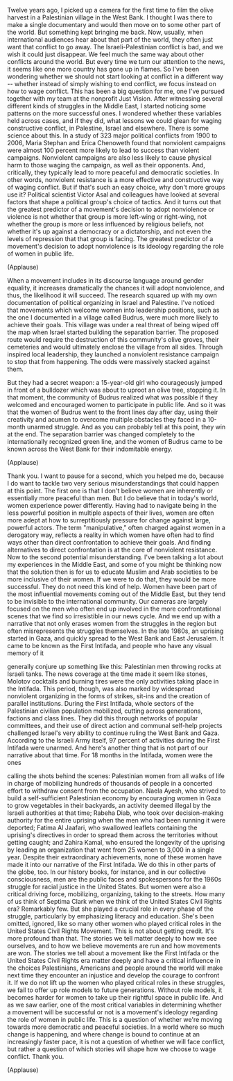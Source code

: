 
Twelve years ago, I picked up
a camera for the first time
to film the olive harvest
in a Palestinian village in the West Bank.
I thought I was there
to make a single documentary
and would then move on
to some other part of the world.
But something kept bringing me back.
Now, usually, when international audiences
hear about that part of the world,
they often just want
that conflict to go away.
The Israeli-Palestinian conflict is bad,
and we wish it could just disappear.
We feel much the same way
about other conflicts around the world.
But every time we turn
our attention to the news,
it seems like one more country
has gone up in flames.
So I&#39;ve been wondering
whether we should not start
looking at conflict in a different way --
whether instead of simply
wishing to end conflict,
we focus instead on how to wage conflict.
This has been a big question for me,
one I&#39;ve pursued together with my team
at the nonprofit Just Vision.
After witnessing several different kinds
of struggles in the Middle East,
I started noticing some patterns
on the more successful ones.
I wondered whether these variables
held across cases, and if they did,
what lessons we could glean
for waging constructive conflict,
in Palestine, Israel and elsewhere.
There is some science about this.
In a study of 323
major political conflicts
from 1900 to 2006,
Maria Stephan and Erica Chenoweth
found that nonviolent campaigns
were almost 100 percent more likely
to lead to success than violent campaigns.
Nonviolent campaigns are also
less likely to cause physical harm
to those waging the campaign,
as well as their opponents.
And, critically, they typically lead
to more peaceful and democratic societies.
In other words, nonviolent resistance
is a more effective and constructive way
of waging conflict.
But if that&#39;s such an easy choice,
why don&#39;t more groups use it?
Political scientist Victor Asal
and colleagues
have looked at several factors
that shape a political group&#39;s
choice of tactics.
And it turns out
that the greatest predictor
of a movement&#39;s decision
to adopt nonviolence or violence
is not whether that group
is more left-wing or right-wing,
not whether the group is more or less
influenced by religious beliefs,
not whether it&#39;s up against
a democracy or a dictatorship,
and not even the levels of repression
that that group is facing.
The greatest predictor of a movement&#39;s
decision to adopt nonviolence
is its ideology regarding
the role of women in public life.

(Applause)

When a movement includes in its discourse
language around gender equality,
it increases dramatically
the chances it will adopt nonviolence,
and thus, the likelihood it will succeed.
The research squared up
with my own documentation
of political organizing
in Israel and Palestine.
I&#39;ve noticed that movements which
welcome women into leadership positions,
such as the one I documented
in a village called Budrus,
were much more likely
to achieve their goals.
This village was under a real threat
of being wiped off the map
when Israel started building
the separation barrier.
The proposed route would require
the destruction of this community&#39;s
olive groves, their cemeteries
and would ultimately
enclose the village from all sides.
Through inspired local leadership,
they launched a nonviolent resistance
campaign to stop that from happening.
The odds were massively
stacked against them.

But they had a secret weapon:
a 15-year-old girl
who courageously jumped
in front of a bulldozer
which was about to uproot
an olive tree, stopping it.
In that moment, the community
of Budrus realized what was possible
if they welcomed and encouraged women
to participate in public life.
And so it was that the women of Budrus
went to the front lines day after day,
using their creativity and acumen
to overcome multiple obstacles they faced
in a 10-month unarmed struggle.
And as you can probably
tell at this point,
they win at the end.
The separation barrier
was changed completely
to the internationally
recognized green line,
and the women of Budrus
came to be known across the West Bank
for their indomitable energy.

(Applause)

Thank you.
I want to pause for a second,
which you helped me do,
because I do want to tackle
two very serious misunderstandings
that could happen at this point.
The first one is that I don&#39;t believe
women are inherently or essentially
more peaceful than men.
But I do believe that in today&#39;s world,
women experience power differently.
Having had to navigate
being in the less powerful position
in multiple aspects of their lives,
women are often more adept
at how to surreptitiously
pressure for change
against large, powerful actors.
The term &quot;manipulative,&quot; often charged
against women in a derogatory way,
reflects a reality in which women
have often had to find ways
other than direct confrontation
to achieve their goals.
And finding alternatives
to direct confrontation
is at the core of nonviolent resistance.
Now to the second
potential misunderstanding.
I&#39;ve been talking a lot about
my experiences in the Middle East,
and some of you might be thinking now
that the solution then is for us
to educate Muslim and Arab societies
to be more inclusive of their women.
If we were to do that,
they would be more successful.
They do not need this kind of help.
Women have been part
of the most influential movements
coming out of the Middle East,
but they tend to be invisible
to the international community.
Our cameras are largely focused on the men
who often end up involved
in the more confrontational scenes
that we find so irresistible
in our news cycle.
And we end up with a narrative
that not only erases women
from the struggles in the region
but often misrepresents
the struggles themselves.
In the late 1980s,
an uprising started in Gaza,
and quickly spread to the West Bank
and East Jerusalem.
It came to be known as the First Intifada,
and people who have
any visual memory of it

generally conjure up something like this:
Palestinian men
throwing rocks at Israeli tanks.
The news coverage at the time
made it seem like stones,
Molotov cocktails and burning tires
were the only activities
taking place in the Intifada.
This period, though, was also marked
by widespread nonviolent organizing
in the forms of strikes, sit-ins
and the creation of parallel institutions.
During the First Intifada,
whole sectors of the Palestinian
civilian population mobilized,
cutting across generations,
factions and class lines.
They did this through networks
of popular committees,
and their use of direct action
and communal self-help projects
challenged Israel&#39;s very ability
to continue ruling the West Bank and Gaza.
According to the Israeli Army itself,
97 percent of activities
during the First Intifada were unarmed.
And here&#39;s another thing that is not
part of our narrative about that time.
For 18 months in the Intifada,
women were the ones

calling the shots behind the scenes:
Palestinian women from all walks of life
in charge of mobilizing
hundreds of thousands of people
in a concerted effort to withdraw
consent from the occupation.
Naela Ayesh, who strived to build
a self-sufficient Palestinian economy
by encouraging women in Gaza
to grow vegetables in their backyards,
an activity deemed illegal
by the Israeli authorities at that time;
Rabeha Diab, who took over
decision-making authority
for the entire uprising
when the men who had been running it
were deported;
Fatima Al Jaafari, who swallowed leaflets
containing the uprising&#39;s directives
in order to spread them
across the territories
without getting caught;
and Zahira Kamal,
who ensured the longevity of the uprising
by leading an organization
that went from 25 women
to 3,000 in a single year.
Despite their extraordinary achievements,
none of these women have made it
into our narrative of the First Intifada.
We do this in other parts
of the globe, too.
In our history books, for instance,
and in our collective consciousness,
men are the public faces and spokespersons
for the 1960s struggle
for racial justice in the United States.
But women were also
a critical driving force,
mobilizing, organizing,
taking to the streets.
How many of us think of Septima Clark
when we think of the United States
Civil Rights era?
Remarkably few.
But she played a crucial role
in every phase of the struggle,
particularly by emphasizing
literacy and education.
She&#39;s been omitted, ignored,
like so many other women
who played critical roles
in the United States
Civil Rights Movement.
This is not about getting credit.
It&#39;s more profound than that.
The stories we tell matter deeply
to how we see ourselves,
and to how we believe movements are run
and how movements are won.
The stories we tell about a movement
like the First Intifada
or the United States Civil Rights era
matter deeply
and have a critical influence
in the choices Palestinians,
Americans
and people around the world will make
next time they encounter an injustice
and develop the courage to confront it.
If we do not lift up the women who played
critical roles in these struggles,
we fail to offer up role models
to future generations.
Without role models, it becomes harder
for women to take up their rightful space
in public life.
And as we saw earlier,
one of the most critical variables
in determining whether
a movement will be successful or not
is a movement&#39;s ideology
regarding the role of women
in public life.
This is a question of whether we&#39;re moving
towards more democratic
and peaceful societies.
In a world where so much
change is happening,
and where change is bound to continue
at an increasingly faster pace,
it is not a question
of whether we will face conflict,
but rather a question
of which stories will shape
how we choose to wage conflict.
Thank you.

(Applause)

